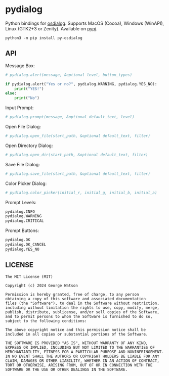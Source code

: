 # pydialog

Python bindings for [osdialog](https://github.com/AndrewBelt/osdialog). Supports MacOS (Cocoa), Windows (WinAPI), Linux (GTK2+3 or Zenity). Available on [pypi](https://pypi.org/project/py-osdialog/0.1.1/).

```
python3 -m pip install py-osdialog
```

## API

Message Box:
```python
# pydialog.alert(message, &optional level, button_types)

if pydialog.alert("Yes or no?", pydialog.WARNING, pydialog.YES_NO):
    print("YES!")
else:
    print("No")
```

Input Prompt:
```python
# pydialog.prompt(message, &optional default_text, level)
```

Open File Dialog:
```python
# pydialog.open_file(start_path, &optional default_text, filter)
```

Open Directory Dialog:
```python
# pydialog.open_dir(start_path, &optional default_text, filter)
```

Save File Dialog:
```python
# pydialog.save_file(start_path, &optional default_text, filter)
```

Color Picker Dialog:
```python
# pydialog.color_picker(initial_r, initial_g, initial_b, initial_a)
```

Prompt Levels:
```python
pydialog.INFO
pydialog.WARNING
pydialog.CRITICAL
```

Prompt Buttons:
```python
pydialog.OK
pydialog.OK_CANCEL
pydialog.YES_NO
```

## LICENSE
```
The MIT License (MIT)

Copyright (c) 2024 George Watson

Permission is hereby granted, free of charge, to any person
obtaining a copy of this software and associated documentation
files (the "Software"), to deal in the Software without restriction,
including without limitation the rights to use, copy, modify, merge,
publish, distribute, sublicense, and/or sell copies of the Software,
and to permit persons to whom the Software is furnished to do so,
subject to the following conditions:

The above copyright notice and this permission notice shall be
included in all copies or substantial portions of the Software.

THE SOFTWARE IS PROVIDED "AS IS", WITHOUT WARRANTY OF ANY KIND,
EXPRESS OR IMPLIED, INCLUDING BUT NOT LIMITED TO THE WARRANTIES OF
MERCHANTABILITY, FITNESS FOR A PARTICULAR PURPOSE AND NONINFRINGEMENT.
IN NO EVENT SHALL THE AUTHORS OR COPYRIGHT HOLDERS BE LIABLE FOR ANY
CLAIM, DAMAGES OR OTHER LIABILITY, WHETHER IN AN ACTION OF CONTRACT,
TORT OR OTHERWISE, ARISING FROM, OUT OF OR IN CONNECTION WITH THE
SOFTWARE OR THE USE OR OTHER DEALINGS IN THE SOFTWARE.
```
